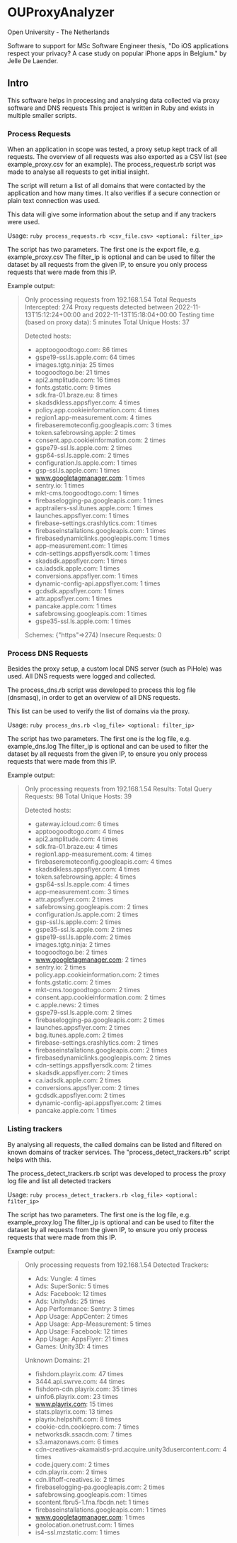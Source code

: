# OUProxyAnalyzer

Open University - The Netherlands

Software to support for MSc Software Engineer thesis, "Do iOS applications respect your privacy? A case study on popular iPhone apps in Belgium." by Jelle De Laender.

## Intro

This software helps in processing and analysing data collected via proxy software and DNS requests
This project is written in Ruby and exists in multiple smaller scripts.

### Process Requests

When an application in scope was tested, a proxy setup kept track of all requests.
The overview of all requests was also exported as a CSV list (see example_proxy.csv for an example).
The process_request.rb script was made to analyse all requests to get initial insight.

The script will return a list of all domains that were contacted by the application and how many times.
It also verifies if a secure connection or plain text connection was used.

This data will give some information about the setup and if any trackers were used.

Usage:
`ruby process_requests.rb <csv_file.csv> <optional: filter_ip>`

The script has two parameters. The first one is the export file, e.g. example_proxy.csv
The filter_ip is optional and can be used to filter the dataset by all requests from the given IP, to ensure you only process requests that were made from this IP.

Example output:

> Only processing requests from 192.168.1.54
> Total Requests Intercepted: 274
> Proxy requests detected between  2022-11-13T15:12:24+00:00 and 2022-11-13T15:18:04+00:00
> Testing time (based on proxy data): 5 minutes
> Total Unique Hosts: 37
> 
> Detected hosts:
>  - apptoogoodtogo.com: 86 times
>  - gspe19-ssl.ls.apple.com: 64 times
>  - images.tgtg.ninja: 25 times
>  - toogoodtogo.be: 21 times
>  - api2.amplitude.com: 16 times
>  - fonts.gstatic.com: 9 times
>  - sdk.fra-01.braze.eu: 8 times
>  - skadsdkless.appsflyer.com: 4 times
>  - policy.app.cookieinformation.com: 4 times
>  - region1.app-measurement.com: 4 times
>  - firebaseremoteconfig.googleapis.com: 3 times
>  - token.safebrowsing.apple: 2 times
>  - consent.app.cookieinformation.com: 2 times
>  - gspe79-ssl.ls.apple.com: 2 times
>  - gsp64-ssl.ls.apple.com: 2 times
>  - configuration.ls.apple.com: 1 times
>  - gsp-ssl.ls.apple.com: 1 times
>  - www.googletagmanager.com: 1 times
>  - sentry.io: 1 times
>  - mkt-cms.toogoodtogo.com: 1 times
>  - firebaselogging-pa.googleapis.com: 1 times
>  - apptrailers-ssl.itunes.apple.com: 1 times
>  - launches.appsflyer.com: 1 times
>  - firebase-settings.crashlytics.com: 1 times
>  - firebaseinstallations.googleapis.com: 1 times
>  - firebasedynamiclinks.googleapis.com: 1 times
>  - app-measurement.com: 1 times
>  - cdn-settings.appsflyersdk.com: 1 times
>  - skadsdk.appsflyer.com: 1 times
>  - ca.iadsdk.apple.com: 1 times
>  - conversions.appsflyer.com: 1 times
>  - dynamic-config-api.appsflyer.com: 1 times
>  - gcdsdk.appsflyer.com: 1 times
>  - attr.appsflyer.com: 1 times
>  - pancake.apple.com: 1 times
>  - safebrowsing.googleapis.com: 1 times
>  - gspe35-ssl.ls.apple.com: 1 times
> 
> Schemes: {"https"=>274}
> Insecure Requests: 0

### Process DNS Requests

Besides the proxy setup, a custom local DNS server (such as PiHole) was used.
All DNS requests were logged and collected.

The process_dns.rb script was developed to process this log file (dnsmasq),
in order to get an overview of all DNS requests.

This list can be used to verify the list of domains via the proxy.

Usage:
`ruby process_dns.rb <log_file> <optional: filter_ip>`

The script has two parameters. The first one is the log file, e.g. example_dns.log
The filter_ip is optional and can be used to filter the dataset by all requests from the given IP, to ensure you only process requests that were made from this IP.

Example output:

> Only processing requests from 192.168.1.54
> Results:
> Total Query Requests: 98
> Total Unique Hosts: 39
> 
> Detected hosts:
>  - gateway.icloud.com: 6 times
>  - apptoogoodtogo.com: 4 times
>  - api2.amplitude.com: 4 times
>  - sdk.fra-01.braze.eu: 4 times
>  - region1.app-measurement.com: 4 times
>  - firebaseremoteconfig.googleapis.com: 4 times
>  - skadsdkless.appsflyer.com: 4 times
>  - token.safebrowsing.apple: 4 times
>  - gsp64-ssl.ls.apple.com: 4 times
>  - app-measurement.com: 3 times
>  - attr.appsflyer.com: 2 times
>  - safebrowsing.googleapis.com: 2 times
>  - configuration.ls.apple.com: 2 times
>  - gsp-ssl.ls.apple.com: 2 times
>  - gspe35-ssl.ls.apple.com: 2 times
>  - gspe19-ssl.ls.apple.com: 2 times
>  - images.tgtg.ninja: 2 times
>  - toogoodtogo.be: 2 times
>  - www.googletagmanager.com: 2 times
>  - sentry.io: 2 times
>  - policy.app.cookieinformation.com: 2 times
>  - fonts.gstatic.com: 2 times
>  - mkt-cms.toogoodtogo.com: 2 times
>  - consent.app.cookieinformation.com: 2 times
>  - c.apple.news: 2 times
>  - gspe79-ssl.ls.apple.com: 2 times
>  - firebaselogging-pa.googleapis.com: 2 times
>  - launches.appsflyer.com: 2 times
>  - bag.itunes.apple.com: 2 times
>  - firebase-settings.crashlytics.com: 2 times
>  - firebaseinstallations.googleapis.com: 2 times
>  - firebasedynamiclinks.googleapis.com: 2 times
>  - cdn-settings.appsflyersdk.com: 2 times
>  - skadsdk.appsflyer.com: 2 times
>  - ca.iadsdk.apple.com: 2 times
>  - conversions.appsflyer.com: 2 times
>  - gcdsdk.appsflyer.com: 2 times
>  - dynamic-config-api.appsflyer.com: 2 times
>  - pancake.apple.com: 1 times

### Listing trackers

By analysing all requests, the called domains can be listed and filtered on known domains of tracker services.
The "process_detect_trackers.rb" script helps with this.

The process_detect_trackers.rb script was developed to process the proxy log file and list all detected trackers

Usage:
`ruby process_detect_trackers.rb <log_file> <optional: filter_ip>`

The script has two parameters. The first one is the log file, e.g. example_proxy.log
The filter_ip is optional and can be used to filter the dataset by all requests from the given IP, to ensure you only process requests that were made from this IP.

Example output:

> Only processing requests from 192.168.1.54
> Detected Trackers:
> - Ads: Vungle: 4 times
> - Ads: SuperSonic: 5 times
> - Ads: Facebook: 12 times
> - Ads: UnityAds: 25 times
> - App Performance: Sentry: 3 times
> - App Usage: AppCenter: 2 times
> - App Usage: App-Measurement: 5 times
> - App Usage: Facebook: 12 times
> - App Usage: AppsFlyer: 21 times
> - Games: Unity3D: 4 times
> 
> Unknown Domains: 21
> - fishdom.playrix.com: 47 times
> - 3444.api.swrve.com: 44 times
> - fishdom-cdn.playrix.com: 35 times
> - uinfo6.playrix.com: 23 times
> - www.playrix.com: 15 times
> - stats.playrix.com: 13 times
> - playrix.helpshift.com: 8 times
> - cookie-cdn.cookiepro.com: 7 times
> - networksdk.ssacdn.com: 7 times
> - s3.amazonaws.com: 6 times
> - cdn-creatives-akamaistls-prd.acquire.unity3dusercontent.com: 4 times
> - code.jquery.com: 2 times
> - cdn.playrix.com: 2 times
> - cdn.liftoff-creatives.io: 2 times
> - firebaselogging-pa.googleapis.com: 2 times
> - safebrowsing.googleapis.com: 1 times
> - scontent.fbru5-1.fna.fbcdn.net: 1 times
> - firebaseinstallations.googleapis.com: 1 times
> - www.googletagmanager.com: 1 times
> - geolocation.onetrust.com: 1 times
> - is4-ssl.mzstatic.com: 1 times

